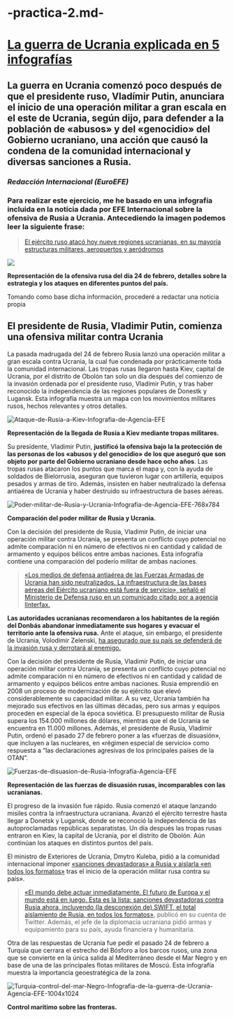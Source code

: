 # -practica-2.md-

# [La guerra de Ucrania explicada en 5 infografías]( https://euroefe.euractiv.es/section/exteriores-y-defensa/infographic/la-guerra-de-ucrania-explicada-en-5-infografias/)
## La guerra en Ucrania comenzó poco después de que el presidente ruso, Vladímir Putin, anunciara el inicio de una operación militar a gran escala en el este de Ucrania, según dijo, para defender a la población de «abusos» y del «genocidio» del Gobierno ucraniano, una acción que causó la condena de la comunidad internacional y diversas sanciones a Rusia. 
### *Redacción Internacional (EuroEFE)*
### Para realizar este ejercicio, me he basado en una infografía incluida en la noticia dada por EFE Internacional sobre la ofensiva de Rusia a Ucrania. Antecediendo la imagen podemos leer la siguiente frase:  
> [El ejército ruso atacó hoy nueve regiones ucranianas, en su mayoría estructuras militares, aeropuertos y aeródromos]( https://euroefe.euractiv.es/section/exteriores-y-defensa/news/rusia-lanza-la-guerra-contra-ucrania-y-recibe-la-condena-internacional/)
> 
![](https://i.imgur.com/1eTkIIh.png)

**Representación de la ofensiva rusa del día 24 de febrero, detalles sobre la estrategia y los ataques en diferentes puntos del país.**

Tomando como base dicha información, procederé a redactar una noticia propia
## El presidente de Rusia, Vladimir Putin, comienza una ofensiva militar contra Ucrania
La pasada madrugada del 24 de febrero Rusia lanzó una operación militar a gran escala contra Ucrania, la cual fue condenada por prácticamente toda la comunidad internacional. Las tropas rusas llegaron hasta Kiev, capital de Ucrania, por el distrito de Obolón tan solo un día después del comienzo de la invasión ordenada por el presidente ruso, Vladímir Putin, y tras haber reconocido la independencia de las regiones populares de Donestk y Lugansk. Esta infografía muestra un mapa con los movimientos militares rusos, hechos relevantes y otros detalles.

![Ataque-de-Rusia-a-Kiev-Infografia-de-Agencia-EFE](https://user-images.githubusercontent.com/98759985/164242762-ccfd91f4-365d-4984-9563-a082e80574ef.jpg)

**Representación de la llegada de Rusia a Kiev mediante tropas militares.**

Su presidente, Vladimir Putin, **justificó la ofensiva bajo la la protección de las personas de los «abusos y del genocidio» de los que aseguró que son objeto por parte del Gobierno ucraniano desde hace ocho años**. Las tropas rusas atacaron los puntos que marca el mapa y, con la ayuda de soldados de Bielorrusia, aseguran que tuvieron lugar con artillería, equipos pesados y armas de tiro. Además, insisten en haber neutralizado la defensa antiaérea de Ucrania y haber destruido su infraestructura de bases aéreas.

![Poder-militar-de-Rusia-y-Ucrania-Infografia-de-Agencia-EFE-768x784](https://user-images.githubusercontent.com/98759985/164241621-38a11cb2-fcae-44e3-876e-742cc68a2ba9.jpg) 

**Comparación del poder militar de Rusia y Ucrania.**

Con la decisión del presidente de Rusia, Vladimir Putin, de iniciar una operación militar contra Ucrania, se presenta un conflicto cuyo potencial no admite comparación ni en número de efectivos ni en cantidad y calidad de armamento y equipos bélicos entre ambas naciones. Esta infografía contiene una comparación del poderío militar de ambas naciones.

> [«Los medios de defensa antiaérea de las Fuerzas Armadas de Ucrania han sido neutralizados. La infraestructura de las bases aéreas del Ejército ucraniano está fuera de servicio», señaló el Ministerio de Defensa ruso en un comunicado citado por a agencia lInterfax.](https://euroefe.euractiv.es/section/exteriores-y-defensa/news/rusia-lanza-la-guerra-contra-ucrania-y-recibe-la-condena-internacional/)

**Las autoridades ucranianas recomendaron a los habitantes de la región del Donbás abandonar inmediatamente sus hogares y evacuar el territorio ante la ofensiva rusa.** Ante el ataque, sin embargo, el presidente de Ucrania, Volodímir Zelenski, [ha asegurado que su país se defenderá de la invasión rusa y derrotará al enemigo.](https://www.elconfidencial.com/mundo/2022-02-24/ucrania-asegura-rusia-defendera-ganara-invasion_3381143/)

Con la decisión del presidente de Rusia, Vladimir Putin, de iniciar una operación militar contra Ucrania, se presenta un conflicto cuyo potencial no admite comparación ni en número de efectivos ni en cantidad y calidad de armamento y equipos bélicos entre ambas naciones. Rusia emprendió en 2008 un proceso de modernización de su ejército que elevó considerablemente su capacidad militar. A su vez, Ucrania también ha mejorado sus efectivos en las últimas décadas, pero sus armas y equipos proceden en especial de la época soviética. El presupuesto militar de Rusia supera los 154.000 millones de dólares, mientras que el de Ucrania se encuentra en 11.000 millones. Además, el presidente de Rusia, Vladímir Putin, ordenó el pasado 27 de febrero poner a las «fuerzas de disuasión», que incluyen a las nucleares, en «régimen especial de servicio» como respuesta a “las declaraciones agresivas de los principales países de la OTAN”.

![Fuerzas-de-disuasion-de-Rusia-Infografia-Agencia-EFE](https://user-images.githubusercontent.com/98759985/164243165-557e3e24-e1d6-40a1-9b2d-3f24fdd2c764.jpg)

**Representación de las fuerzas de disuasión rusas, incomparables con las ucranianas.**

El progreso de la invasión fue rápido. Rusia comenzó el ataque lanzando misiles contra la infraestructura ucraniana. Avanzó el ejército terrestre hasta llegar a Donetsk y Lugansk, donde se reconoció la independencia de las autoproclamadas repúblicas separatistas. Un día después las tropas rusas entraron en Kiev, la capital de Ucrania, por el distrito de Obolón. Aún continúan los ataques en distintos puntos del país. 

El ministro de Exteriores de Ucrania, Dmytro Kuleba, pidió a la comunidad internacional imponer [«sanciones devastadoras» a Rusia y aislarla «en todos los formatos»](https://www.swissinfo.ch/spa/ucrania-guerra_ucrania-pide--medidas-devastadoras--y-aislamiento-para-rusia/47374874) tras el inicio de la operación militar rusa contra su país». 

> [«El mundo debe actuar inmediatamente. El futuro de Europa y el mundo está en juego. Esta es la lista: sanciones devastadoras contra Rusia ahora, incluyendo (la desconexión de) SWIFT, el total aislamiento de Rusia, en todos los formatos»](https://twitter.com/ZelenskyyUa/status/1496841445822668801?s=20&t=rHYBHNYcjDH6RbrJ4DwjdA), publicó en su cuenta de Twitter. Además, el jefe de la diplomacia ucraniana pidió armas y equipamiento para su país, ayuda financiera y humanitaria.

Otra de las respuestas de Ucrania fue pedir el pasado 24 de febrero a Turquía que cerrara el estrecho del Bósforo a los barcos rusos, una zona que se convierte en la única salida al Mediterráneo desde el Mar Negro y en base de una de las principales flotas militares de Moscú. Esta infografía muestra la importancia geoestratégica de la zona.

![Turquia-control-del-mar-Negro-Infografia-de-la-guerra-de-Ucrania-Agencia-EFE-1004x1024](https://user-images.githubusercontent.com/98759985/164242563-9833a5aa-4612-4c71-991d-96ac02d910bf.jpg)

**Control marítimo sobre las fronteras.**

